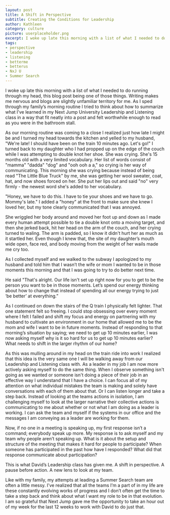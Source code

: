 ```yaml
---
layout: post
title: A Shift in Perspective
subtitle: Creating the Conditions for Leadership
author: Kathleen
category: culture
picture: userplaceholder.png
excerpt: I woke up late this morning with a list of what I needed to do running through my head, this blog post being one of those things. Writing makes me nervous and blogs are slightly unfamiliar territory for me. As I sped through my family’s morning routine I tried to think about how to summarize what I’ve learned in my Next Jump University Leadership and Listening class in a way that fit neatly into a post and felt worthwhile enough to read as you were in the bathroom stall. 
tags:
- perspective
- leadership
- listening
- betterme
- betterus
- NxJ U
- Summer Search
---
```


I woke up late this morning with a list of what I needed to do running through my head, this blog post being one of those things. Writing makes me nervous and blogs are slightly unfamiliar territory for me. As I sped through my family’s morning routine I tried to think about how to summarize what I’ve learned in my Next Jump University Leadership and Listening class in a way that fit neatly into a post and felt worthwhile enough to read as you were in the bathroom stall. 

As our morning routine was coming to a close I realized just how late I might be and I turned my head towards the kitchen and yelled to my husband, "We're late! I should have been on the train 10 minutes ago. Let's go!" I turned back to my daughter who I had propped up on the edge of the couch while I was attempting to double knot her shoe. She was crying. She's 15 months old with a very limited vocabulary. Her list of words consist of "mamma" "dadda" "dog" and "ooh ooh a a," so crying is her way of communicating. This morning she was crying because instead of being read "The Little Blue Truck" by me, she was getting her wool sweater, coat, hat, and now shoes forced on her.  She put her lips out and said "no" very firmly - the newest word she's added to her vocabulary.
 
"Honey, we have to do this. I have to tie your shoes and we have to go. Mommy's late." I added a "honey" at the front to make sure she knew I loved her, but my tone clearly communicated that I was annoyed.
 
She wriggled her body around and moved her foot up and down as I made every human attempt possible to tie a double knot onto a moving target, and then she jerked back, hit her head on the arm of the couch, and her crying turned to waling. The arm is padded, so I know it didn't hurt her as much as it startled her. Even though I knew that, the site of my daughter’s mouth wide open, face red, and body moving from the weight of her wails made me cry too. 
 
As I collected myself and we walked to the subway I apologized to my husband and told him that I wasn’t the wife or mom I wanted to be in those moments this morning and that I was going to try to do better next time. 

He said "That's alright. Our life isn't set up right now for you to get to be the person you want to be in those moments. Let’s spend our energy thinking about how to change that instead of spending all our energy trying to just ‘be better’ at everything.” 

As I continued on down the stairs of the Q train I physically felt lighter. That one statement felt so freeing. I could stop obsessing over every moment where I felt I failed and shift my focus and energy on partnering with my husband to cultivate an environment in our home that allowed me to be the mom and wife I want to be in future moments. Instead of responding to that morning’s situation by saying; we need to get up 10 minutes earlier, I was now asking myself why is it so hard for us to get up 10 minutes earlier? What needs to shift in the larger rhythm of our home?

As this was mulling around in my head on the train ride into work I realized that this idea is the very same one I will be walking away from our Leadership and Listening class with. As a leader in my job I am now more actively asking myself to do the same thing. When I observe something isn't going as we wanted or someone isn't doing a piece of their job in an effective way I understand that I have a choice. I can focus all of my attention on what individual mistakes the team is making and solely have conversations with each of them about that. Or I can listen longer and take a step back. Instead of looking at the teams actions in isolation, I am challenging myself to look at the larger narrative their collective actions is communicating to me about whether or not what I am doing as a leader is working. I can ask the team and myself if the systems in our office and the messages I am conveying as a leader are working for them. 

Now, if no one in a meeting is speaking up, my first response isn’t a command; everybody speak up more. My response is to ask myself and my team why people aren’t speaking up. What is it about the setup and structure of the meeting that makes it hard for people to participate? When someone has participated in the past how have I responded? What did that response communicate about participation? 

This is what David’s Leadership class has given me. A shift in perspective. A pause before action. A new lens to look at my team. 

Like with my family, my attempts at leading a Summer Search team are often a little messy. I’ve realized that all the teams I’m a part of in my life are these constantly evolving works of progress and I don’t often get the time to take a step back and think about what I want my role to be in that evolution. I am so grateful that Next Jump gave me the opportunity to take an hour out of my week for the last 12 weeks to work with David to do just that.  


